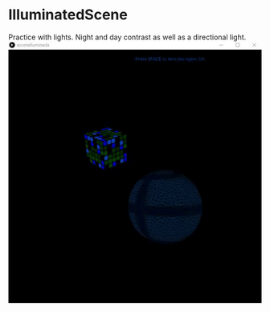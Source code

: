 # IlluminatedScene
Practice with lights. Night and day contrast as well as a directional light.
![](muestra.gif)